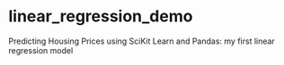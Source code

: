 # linear_regression_demo
Predicting Housing Prices using SciKit Learn and Pandas: my first linear regression model
 
